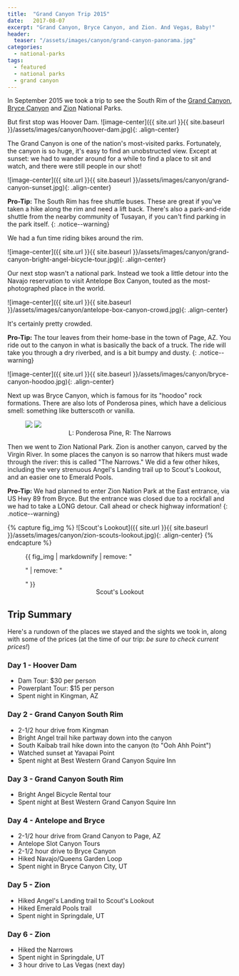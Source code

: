 ```yaml
---
title:  "Grand Canyon Trip 2015"
date:   2017-08-07
excerpt: "Grand Canyon, Bryce Canyon, and Zion. And Vegas, Baby!"
header:
  teaser: "/assets/images/canyon/grand-canyon-panorama.jpg"
categories:
  - national-parks
tags:
  - featured
  - national parks
  - grand canyon
---
```


In September 2015 we took a trip to see the South Rim of the [Grand Canyon](https://www.nps.gov/grca/index.htm), [Bryce Canyon](https://www.nps.gov/brca/index.htm) and [Zion](https://www.nps.gov/zion/index.htm) National Parks.

But first stop was Hoover Dam.
![image-center]({{ site.url }}{{ site.baseurl }}/assets/images/canyon/hoover-dam.jpg){: .align-center}

The Grand Canyon is one of the nation's most-visited parks. Fortunately, the canyon is so huge, it's easy to find an unobstructed view. Except at sunset: we had to wander around for a while to find a place to sit and watch, and there were still people in our shot!

![image-center]({{ site.url }}{{ site.baseurl }}/assets/images/canyon/grand-canyon-sunset.jpg){: .align-center}

**Pro-Tip:** The South Rim has free shuttle buses. These are great if you've taken a hike along the rim and need a lift back. There's also a park-and-ride shuttle from the nearby community of Tusayan, if you can't find parking in the park itself.
{: .notice--warning}

We had a fun time riding bikes around the rim.

![image-center]({{ site.url }}{{ site.baseurl }}/assets/images/canyon/grand-canyon-bright-angel-bicycle-tour.jpg){: .align-center}

Our next stop wasn't a national park. Instead we took a little detour into the Navajo reservation to visit Antelope Box Canyon, touted as the most-photographed place in the world.

![image-center]({{ site.url }}{{ site.baseurl }}/assets/images/canyon/antelope-box-canyon-crowd.jpg){: .align-center}

It's certainly pretty crowded.

**Pro-Tip:** The tour leaves from their home-base in the town of Page, AZ. You ride out to the canyon in what is basically the back of a truck. The ride will take you through a dry riverbed, and is a bit bumpy and dusty.
{: .notice--warning}

![image-center]({{ site.url }}{{ site.baseurl }}/assets/images/canyon/bryce-canyon-hoodoo.jpg){: .align-center}

Next up was Bryce Canyon, which is famous for its "hoodoo" rock formations. There are also lots of Ponderosa pines, which have a delicious smell: something like butterscoth or vanilla.


<figure class="half">
<img src="{{ site.url }}{{ site.baseurl }}/assets/images/canyon/bryce-canyon-ponderosa-pine-smell.jpg">
	<img src="{{ site.url }}{{ site.baseurl }}/assets/images/canyon/zion-narrows-virgin-river.jpg">
  <figcaption align="center">L: Ponderosa Pine, R: The Narrows</figcaption>
</figure>

Then we went to Zion National Park. Zion is another canyon, carved by the Virgin River. In some places the canyon is so narrow that hikers must wade through the river: this is called "The Narrows." We did a few other hikes, including the very strenuous Angel's Landing trail up to Scout's Lookout, and an easier one to Emerald Pools.

**Pro-Tip:** We had planned to enter Zion Nation Park at the East entrance, via US Hwy 89 from Bryce. But the entrance was closed due to a rockfall and we had to take a LONG detour. Call ahead or check highway information!
{: .notice--warning}

{% capture fig_img %}
![Scout's Lookout]({{ site.url }}{{ site.baseurl }}/assets/images/canyon/zion-scouts-lookout.jpg){: .align-center}
{% endcapture %}
<figure>
  {{ fig_img | markdownify | remove: "<p>" | remove: "</p>" }}
  <figcaption align="center">Scout's Lookout</figcaption>
</figure>


## Trip Summary
Here's a rundown of the places we stayed and the sights we took in, along with some of the prices (at the time of our trip: *be sure to check current prices!*)


### Day 1 - Hoover Dam
* Dam Tour: $30 per person
* Powerplant Tour: $15 per person
* Spent night in Kingman, AZ

### Day 2 - Grand Canyon South Rim
* 2-1/2 hour drive from Kingman
* Bright Angel trail hike partway down into the canyon
* South Kaibab trail hike down into the canyon (to "Ooh Ahh Point")
* Watched sunset at Yavapai Point
* Spent night at Best Western Grand Canyon Squire Inn

### Day 3 - Grand Canyon South Rim
* Bright Angel Bicycle Rental tour
* Spent night at Best Western Grand Canyon Squire Inn

### Day 4 - Antelope and Bryce
* 2-1/2 hour drive from Grand Canyon to Page, AZ
* Antelope Slot Canyon Tours
* 2-1/2 hour drive to Bryce Canyon
* Hiked Navajo/Queens Garden Loop
* Spent night in Bryce Canyon City, UT

### Day 5 - Zion
* Hiked Angel's Landing trail to Scout's Lookout
* Hiked Emerald Pools trail
* Spent night in Springdale, UT

### Day 6 - Zion
* Hiked the Narrows
* Spent night in Springdale, UT
* 3 hour drive to Las Vegas (next day)
